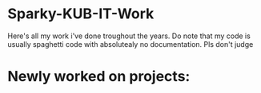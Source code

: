 # Sparky-KUB-IT-Work
Here's all my work i've done troughout the years. 
Do note that my code is usually spaghetti code with absolutealy no documentation. Pls don't judge 

Newly worked on projects:
======
